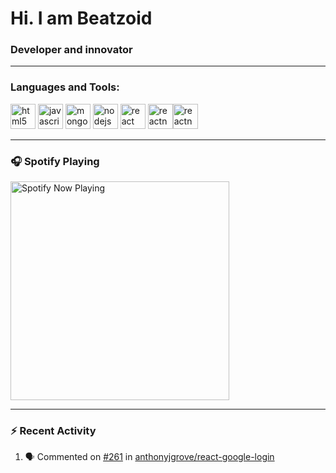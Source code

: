 # Hi. I am Beatzoid

### Developer and innovator

---

### Languages and Tools:

<img src="https://devicons.github.io/devicon/devicon.git/icons/html5/html5-original-wordmark.svg" alt="html5" width="40" height="40"/> <img src="https://devicons.github.io/devicon/devicon.git/icons/javascript/javascript-original.svg" alt="javascript" width="40" height="40"/> <img src="https://devicons.github.io/devicon/devicon.git/icons/mongodb/mongodb-original-wordmark.svg" alt="mongodb" width="40" height="40"/> <img src="https://devicons.github.io/devicon/devicon.git/icons/nodejs/nodejs-original-wordmark.svg" alt="nodejs" width="40" height="40"/> <img src="https://devicons.github.io/devicon/devicon.git/icons/react/react-original-wordmark.svg" alt="react" width="40" height="40"/> <img src="https://reactnative.dev/img/header_logo.svg" alt="reactnative" width="40" height="40"/><img src="https://devicons.github.io/devicon/devicon.git/icons/css3/css3-original-wordmark.svg" alt="reactnative" width="40" height="40"/></p>

---

### 🎧 Spotify Playing

<img src="https://novatorem.beatzoid.vercel.app/api/spotify-playing" alt="Spotify Now Playing" width="350" />

---

### ⚡ Recent Activity

<!--START_SECTION:activity-->

1. 🗣 Commented on [#261](https://github.com/anthonyjgrove/react-google-login/issues/261) in [anthonyjgrove/react-google-login](https://github.com/anthonyjgrove/react-google-login)
 <!--END_SECTION:activity-->
